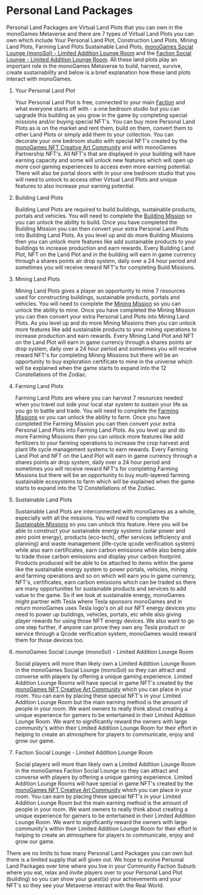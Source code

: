 <h1>Personal Land Packages</h1>
<p>
Personal Land Packages are Virtual Land Plots that you can own in the monoGames Metaverse and there are 7 types of Virtual Land Plots you can own which include Your Personal Land Plot, Construction Land Plots, Mining Land Plots, Farming Land Plots Sustainable Land Plots, <a href="https://github.com/369gtech/monoGames-Social-Lounge-monoSol-">monoGames Social Lounge (monoSol) - Limited Addition Lounge Room</a> and the <a href="https://github.com/369gtech/Faction-Social-Lounges">Faction Social Lounge - Limited Addition Lounge Room</a>. All these land plots play an important role in the monoGames Metaverse to build, harvest, survive, create sustainability and below is a brief explanation how these land plots interact with monoGames.</p>
  <ol>
    <li>Your Personal Land Plot</li>
    <p></p>
    <p>Your Personal Land Plot is free, connected to your main <a href="https://github.com/369gtech/Factions">Faction</a> and what everyone starts off with - a one bedroom studio but you can upgrade this building as you grow in the game by completing special missions and/or buying special NFT's. You can buy more Personal Land Plots as is on the market and rent them, build on them, convert them to other Land Plots or simply add them to your collection. You can decorate your one bedroom studio with special NFT's created by the <a href="https://github.com/369gtech/monoGames-NFT-Creative-Art-Community">monoGames NFT Creative Art Community</a> and with monoGames Partnership NFT's. All NFT's that are displayed in your building will have earning capacity and some will unlock new features which will open up more cool gaming experiences to access even more earning potential. There will also be portal doors with in your one bedroom studio that you will need to unlock to access other Virtual Land Plots and unique features to also increase your earning potential.</p>
    <li>Building Land Plots</li>
    <p></p>
    <p>Building Land Plots are required to build buildings, sustainable products, portals and vehicles. You will need to complete the <a href="https://github.com/369gtech/Destiny-Of-The-Universe-Missions">Building Mission</a> so you can unlock the ability to build. Once you have completed the Building Mission you can then convert your extra Personal Land Plots into Building Land Plots. As you level up and do more Building Missions then you can unlock more features like add sustainable products to your buildings to increase production and earn rewards. Every Building Land Plot, NFT on the Land Plot and in the building will earn in game currency through a shares points air drop system, daily over a 24 hour period and sometimes you will receive reward NFT's for completing Build Missions.</p>
    <li>Mining Land Plots</li>
    <p></p>
    <p>Mining Land Plots gives a player an opportunity to mine 7 resources used for constructing buildings, sustainable products, portals and vehicles. You will need to complete the <a href="https://github.com/369gtech/Destiny-Of-The-Universe-Missions">Mining Mission</a> so you can unlock the ability to mine. Once you have completed the Mining Mission you can then convert your extra Personal Land Plots into Mining Land Plots. As you level up and do more Mining Missions then you can unlock more features like add sustainable products to your mining operations to increase production and earn rewards. Every Mining Land Plot and NFT on the Land Plot will earn in game currency through a shares points air drop system, daily over a 24 hour period and sometimes you will receive reward NFT's for completing Mining Missions but there will be an opportunity to buy exploration certificate to mine in the universe which will be explained when the game starts to expand into the 12 Constellations of the Zodiac.</p>
    <li>Farming Land Plots</li>
    <p></p>
    <p>Farming Land Plots are where you can harvest 7 resources needed when you travel out side your local star system to sustain your life as you go to battle and trade. You will need to complete the <a href="https://github.com/369gtech/Destiny-Of-The-Universe-Missions">Farming Missions</a> so you can unlock the ability to farm. Once you have completed the Farming Mission you can then convert your extra Personal Land Plots into Farming Land Plots. As you level up and do more Farming Missions then you can unlock more features like add fertilizers to your farming operations to increase the crop harvest and plant life cycle management systems to earn rewards. Every Farming Land Plot and NFT on the Land Plot will earn in game currency through a shares points air drop system, daily over a 24 hour period and sometimes you will receive reward NFT's for completing Farming Missions but there will be an opportunity to buy multi-layered farming sustainable ecosystems to farm which will be explained when the game starts to expand into the 12 Constellations of the Zodiac.</p>
    <li>Sustainable Land Plots</li>
    <p></p>
    <p>Sustainable Land Plots are interconnected with monoGames as a whole, especially with all the missions. You will need to complete the <a href="https://github.com/369gtech/Destiny-Of-The-Universe-Missions">Sustainable Missions</a> so you can unlock this feature. Here you will be able to construct your sustainable energy systems (solar power and zero point energy), products (eco-tech), offer services (efficiency and planning) and waste management (life-cycle qcode verification system) while also earn certificates, earn carbon emissions while also being able to trade those carbon emissions and display your carbon footprint. Products produced will be able to be attached to items within the game like the sustainable energy system to power portals, vehicles, mining and farming operations and so on which will earn you in game currency, NFT's, certificates, earn carbon emissions which can be traded so there are many opportunities for sustainable products and services to add value to the game. So if we look at sustainable energy, monoGames might partner with Tesla where Tesla sponsors monoGames and in return monoGames uses Tesla logo's on all our NFT energy devices you need to power up buildings, vehicles, portals, etc while also giving player rewards for using those NFT energy devices. We also want to go one step further, if anyone can prove they own any Tesla product or service through a Qcode verification system, monoGames would reward them for those devices too.</p>
     <li>monoGames Social Lounge (monoSol) - Limited Addition Lounge Room</li>
    <p></p>
    <p>Social players will more than likely own a Limited Addition Lounge Room in the monoGames Social Lounge (monoSol) so they can attract and converse with players by offering a unique gaming experience. Limited Addition Lounge Rooms will have special in game NFT's created by the <a href="https://github.com/369gtech/monoGames-NFT-Creative-Art-Community">monoGames NFT Creative Art Community</a> which you can place in your room. You can earn by placing these special NFT's in your Limited Addition Lounge Room but the main earning method is the amount of people in your room. We want owners to really think about creating a unique experience for gamers to be entertained in their Limited Addition Lounge Room. We want to significantly reward the owners with large community's within their Limited Addition Lounge Room for their effort in helping to create an atmosphere for players to communicate, enjoy and grow our game.</p>
    <li>Faction Social Lounge - Limited Addition Lounge Room</li>
    <p></p>
    <p>Social players will more than likely own a Limited Addition Lounge Room in the monoGames Faction Social Lounge so they can attract and converse with players by offering a unique gaming experience. Limited Addition Lounge Rooms will have special in game NFT's created by the <a href="https://github.com/369gtech/monoGames-NFT-Creative-Art-Community">monoGames NFT Creative Art Community</a> which you can place in your room. You can earn by placing these special NFT's in your Limited Addition Lounge Room but the main earning method is the amount of people in your room. We want owners to really think about creating a unique experience for gamers to be entertained in their Limited Addition Lounge Room. We want to significantly reward the owners with large community's within their Limited Addition Lounge Room for their effort in helping to create an atmosphere for players to communicate, enjoy and grow our game.</p>    
</ol>
There are no limits to how many Personal Land Packages you can own but there is a limited supply that will given out. We hope to evolve Personal Land Packages over time where you live in your Community Faction Suburb where you eat, relax and invite players over to your Personal Land Plot (building) so you can show your guest(s) your achievements and your NFT's so they see your Metaverse interact with the Real World.
